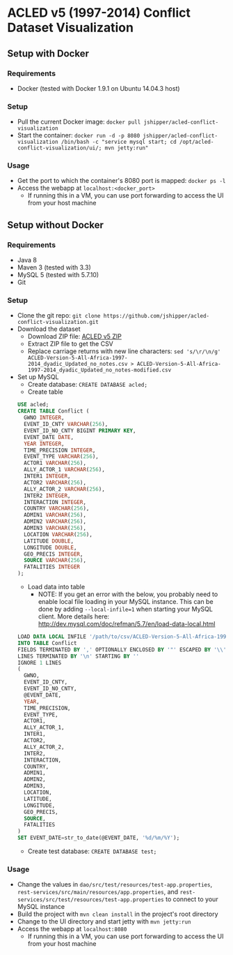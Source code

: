 # ACLED v5 (1997-2014) Conflict Dataset Visualization

## Setup with Docker

### Requirements
* Docker (tested with Docker 1.9.1 on Ubuntu 14.04.3 host)

### Setup
* Pull the current Docker image: `docker pull jshipper/acled-conflict-visualization`
* Start the container: `docker run -d -p 8080 jshipper/acled-conflict-visualization /bin/bash -c "service mysql start; cd /opt/acled-conflict-visualization/ui/; mvn jetty:run"`

### Usage
* Get the port to which the container's 8080 port is mapped: `docker ps -l`
* Access the webapp at `localhost:<docker_port>`
  * If running this in a VM, you can use port forwarding to access the UI from your host machine


##  Setup without Docker

### Requirements
* Java 8
* Maven 3 (tested with 3.3)
* MySQL 5 (tested with 5.7.10)
* Git

### Setup
* Clone the git repo: `git clone https://github.com/jshipper/acled-conflict-visualization.git`
* Download the dataset
  * Download ZIP file: [ACLED v5 ZIP](http://www.acleddata.com/wp-content/uploads/2015/06/ACLED-Version-5-All-Africa-1997-2014_dyadic_Updated_csv-no-notes.zip)
  * Extract ZIP file to get the CSV
  * Replace carriage returns with new line characters: `sed 's/\r/\n/g' ACLED-Version-5-All-Africa-1997-2014_dyadic_Updated_no_notes.csv > ACLED-Version-5-All-Africa-1997-2014_dyadic_Updated_no_notes-modified.csv` 
* Set up MySQL
  * Create database: `CREATE DATABASE acled;`
  * Create table
  ```sql
  USE acled;
  CREATE TABLE Conflict (
    GWNO INTEGER,
    EVENT_ID_CNTY VARCHAR(256),
    EVENT_ID_NO_CNTY BIGINT PRIMARY KEY,
    EVENT_DATE DATE,
    YEAR INTEGER,
    TIME_PRECISION INTEGER,
    EVENT_TYPE VARCHAR(256),
    ACTOR1 VARCHAR(256),
    ALLY_ACTOR_1 VARCHAR(256),
    INTER1 INTEGER,
    ACTOR2 VARCHAR(256),
    ALLY_ACTOR_2 VARCHAR(256),
    INTER2 INTEGER,
    INTERACTION INTEGER,
    COUNTRY VARCHAR(256),
    ADMIN1 VARCHAR(256),
    ADMIN2 VARCHAR(256),
    ADMIN3 VARCHAR(256),
    LOCATION VARCHAR(256),
    LATITUDE DOUBLE,
    LONGITUDE DOUBLE,
    GEO_PRECIS INTEGER,
    SOURCE VARCHAR(256),
    FATALITIES INTEGER
  );
  ```
  * Load data into table
    * NOTE: If you get an error with the below, you probably need to enable local file loading in your MySQL instance.  This can be done by adding `--local-infile=1` when starting your MySQL client.  More details here: http://dev.mysql.com/doc/refman/5.7/en/load-data-local.html
  ```sql
  LOAD DATA LOCAL INFILE '/path/to/csv/ACLED-Version-5-All-Africa-1997-2014_dyadic_Updated_no_notes-modified.csv'
  INTO TABLE Conflict
  FIELDS TERMINATED BY ',' OPTIONALLY ENCLOSED BY '"' ESCAPED BY '\\'
  LINES TERMINATED BY '\n' STARTING BY ''
  IGNORE 1 LINES
  (
    GWNO,
    EVENT_ID_CNTY,
    EVENT_ID_NO_CNTY,
    @EVENT_DATE,
    YEAR,
    TIME_PRECISION,
    EVENT_TYPE,
    ACTOR1,
    ALLY_ACTOR_1,
    INTER1,
    ACTOR2,
    ALLY_ACTOR_2,
    INTER2,
    INTERACTION,
    COUNTRY,
    ADMIN1,
    ADMIN2,
    ADMIN3,
    LOCATION,
    LATITUDE,
    LONGITUDE,
    GEO_PRECIS,
    SOURCE,
    FATALITIES
  )
  SET EVENT_DATE=str_to_date(@EVENT_DATE, '%d/%m/%Y');
  ```
  * Create test database: `CREATE DATABASE test;`

### Usage
* Change the values in `dao/src/test/resources/test-app.properties`, `rest-services/src/main/resources/app.properties`, and `rest-services/src/test/resources/test-app.properties` to connect to your MySQL instance
* Build the project with `mvn clean install` in the project's root directory
* Change to the UI directory and start jetty with `mvn jetty:run`
* Access the webapp at `localhost:8080`
  * If running this in a VM, you can use port forwarding to access the UI from your host machine

